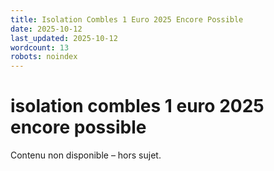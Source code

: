 ```yaml
---
title: Isolation Combles 1 Euro 2025 Encore Possible
date: 2025-10-12
last_updated: 2025-10-12
wordcount: 13
robots: noindex
---
```


# isolation combles 1 euro 2025 encore possible

Contenu non disponible – hors sujet.